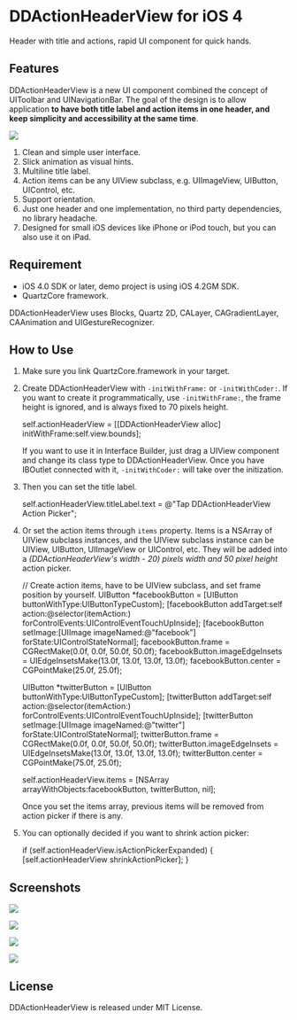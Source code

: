 # DDActionHeaderView for iOS 4
Header with title and actions, rapid UI component for quick hands.

## Features
DDActionHeaderView is a new UI component combined the concept of UIToolbar and UINavigationBar. The goal of the design is to allow application **to have both title label and action items in one header, and keep simplicity and accessibility at the same time**.

![](http://github.com/digdog/DDActionHeaderView/raw/master/Screenshots/Portrait.png)

1. Clean and simple user interface.
2. Slick animation as visual hints.
3. Multiline title label.
4. Action items can be any UIView subclass, e.g. UIImageView, UIButton, UIControl, etc.
5. Support orientation.
6. Just one header and one implementation, no third party dependencies, no library headache.
7. Designed for small iOS devices like iPhone or iPod touch, but you can also use it on iPad.

## Requirement

* iOS 4.0 SDK or later, demo project is using iOS 4.2GM SDK.
* QuartzCore framework.

DDActionHeaderView uses Blocks, Quartz 2D, CALayer, CAGradientLayer, CAAnimation and UIGestureRecognizer. 

## How to Use

1. Make sure you link QuartzCore.framework in your target.
2. Create DDActionHeaderView with <code>-initWithFrame:</code> or <code>-initWithCoder:</code>. If you want to create it programmatically, use <code>-initWithFrame:</code>, the frame height is ignored, and is always fixed to 70 pixels height.

    self.actionHeaderView = [[DDActionHeaderView alloc] initWithFrame:self.view.bounds];

    If you want to use it in Interface Builder, just drag a UIView component and change its class type to DDActionHeaderView. Once you have IBOutlet connected with it, <code>-initWithCoder:</code> will take over the initization.

3. Then you can set the title label.

	self.actionHeaderView.titleLabel.text = @"Tap DDActionHeaderView Action Picker";
	
4. Or set the action items through <code>items</code> property. Items is a NSArray of UIView subclass instances, and the UIView subclass instance can be UIView, UIButton, UIImageView or UIControl, etc. They will be added into a *(DDActionHeaderView's width - 20) pixels width and 50 pixel height* action picker. 

    // Create action items, have to be UIView subclass, and set frame position by yourself.
    UIButton *facebookButton = [UIButton buttonWithType:UIButtonTypeCustom];
    [facebookButton addTarget:self action:@selector(itemAction:) forControlEvents:UIControlEventTouchUpInside];
    [facebookButton setImage:[UIImage imageNamed:@"facebook"] forState:UIControlStateNormal];
    facebookButton.frame = CGRectMake(0.0f, 0.0f, 50.0f, 50.0f);
    facebookButton.imageEdgeInsets = UIEdgeInsetsMake(13.0f, 13.0f, 13.0f, 13.0f);
    facebookButton.center = CGPointMake(25.0f, 25.0f);
    
    UIButton *twitterButton = [UIButton buttonWithType:UIButtonTypeCustom];
    [twitterButton addTarget:self action:@selector(itemAction:) forControlEvents:UIControlEventTouchUpInside];
    [twitterButton setImage:[UIImage imageNamed:@"twitter"] forState:UIControlStateNormal];
    twitterButton.frame = CGRectMake(0.0f, 0.0f, 50.0f, 50.0f);
    twitterButton.imageEdgeInsets = UIEdgeInsetsMake(13.0f, 13.0f, 13.0f, 13.0f);
    twitterButton.center = CGPointMake(75.0f, 25.0f);
    
    self.actionHeaderView.items = [NSArray arrayWithObjects:facebookButton, twitterButton, nil];	

    Once you set the items array, previous items will be removed from action picker if there is any.

5. You can optionally decided if you want to shrink action picker:

    if (self.actionHeaderView.isActionPickerExpanded) {
        [self.actionHeaderView shrinkActionPicker];
    }

## Screenshots

![](http://github.com/digdog/DDActionHeaderView/raw/master/Screenshots/Portrait.png)  

![](http://github.com/digdog/DDActionHeaderView/raw/master/Screenshots/PortraitActionPicker.png)  

![](http://github.com/digdog/DDActionHeaderView/raw/master/Screenshots/Landscape.png)  

![](http://github.com/digdog/DDActionHeaderView/raw/master/Screenshots/LandscapeActionPicker.png)

## License

DDActionHeaderView is released under MIT License.
